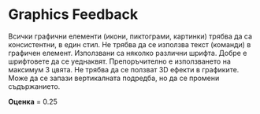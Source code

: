  # Graphics Feedback #

Всички графични елементи (икони, пиктограми, картинки) трябва да са консистентни, в един стил.
Не трябва да се използва текст (команди) в графичен елемент.
Използвани са няколко различни шрифта. Добре е шрифтовете да се уеднаквят.
Препоръчително е използването на максимум 3 цвята.
Не трябва да се ползват 3D ефекти в графиките.
Може да се запази вертикалната подредба, но да се промени съдържанието.

**Оценка** = 0.25

